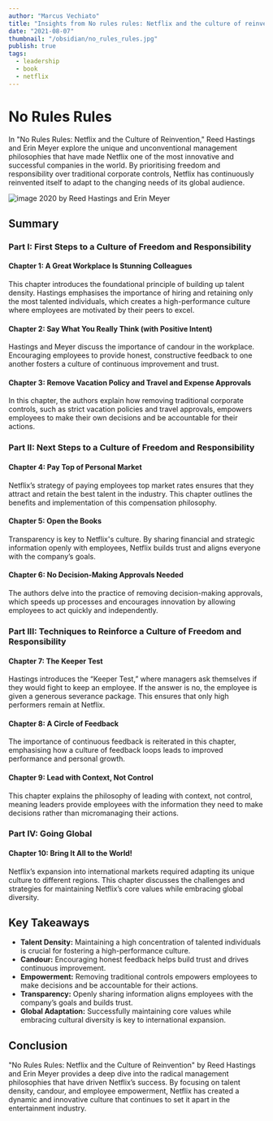 ```yaml
---
author: "Marcus Vechiato"
title: "Insights from No rules rules: Netflix and the culture of reinvention"
date: "2021-08-07"
thumbnail: "/obsidian/no_rules_rules.jpg"
publish: true
tags: 
  - leadership
  - book
  - netflix
--- 
```

# No Rules Rules

In "No Rules Rules: Netflix and the Culture of Reinvention," Reed Hastings and Erin Meyer explore the unique and unconventional management philosophies that have made Netflix one of the most innovative and successful companies in the world. By prioritising freedom and responsibility over traditional corporate controls, Netflix has continuously reinvented itself to adapt to the changing needs of its global audience.

![image](/obsidian/no_rules_rules.jpg)
2020 by Reed Hastings and Erin Meyer

## Summary

### Part I: First Steps to a Culture of Freedom and Responsibility

#### Chapter 1: A Great Workplace Is Stunning Colleagues

This chapter introduces the foundational principle of building up talent density. Hastings emphasises the importance of hiring and retaining only the most talented individuals, which creates a high-performance culture where employees are motivated by their peers to excel.

#### Chapter 2: Say What You Really Think (with Positive Intent)

Hastings and Meyer discuss the importance of candour in the workplace. Encouraging employees to provide honest, constructive feedback to one another fosters a culture of continuous improvement and trust.

#### Chapter 3: Remove Vacation Policy and Travel and Expense Approvals

In this chapter, the authors explain how removing traditional corporate controls, such as strict vacation policies and travel approvals, empowers employees to make their own decisions and be accountable for their actions.

### Part II: Next Steps to a Culture of Freedom and Responsibility

#### Chapter 4: Pay Top of Personal Market

Netflix’s strategy of paying employees top market rates ensures that they attract and retain the best talent in the industry. This chapter outlines the benefits and implementation of this compensation philosophy.

#### Chapter 5: Open the Books

Transparency is key to Netflix's culture. By sharing financial and strategic information openly with employees, Netflix builds trust and aligns everyone with the company’s goals.

#### Chapter 6: No Decision-Making Approvals Needed

The authors delve into the practice of removing decision-making approvals, which speeds up processes and encourages innovation by allowing employees to act quickly and independently.

### Part III: Techniques to Reinforce a Culture of Freedom and Responsibility

#### Chapter 7: The Keeper Test

Hastings introduces the “Keeper Test,” where managers ask themselves if they would fight to keep an employee. If the answer is no, the employee is given a generous severance package. This ensures that only high performers remain at Netflix.

#### Chapter 8: A Circle of Feedback

The importance of continuous feedback is reiterated in this chapter, emphasising how a culture of feedback loops leads to improved performance and personal growth.

#### Chapter 9: Lead with Context, Not Control

This chapter explains the philosophy of leading with context, not control, meaning leaders provide employees with the information they need to make decisions rather than micromanaging their actions.

### Part IV: Going Global

#### Chapter 10: Bring It All to the World!

Netflix’s expansion into international markets required adapting its unique culture to different regions. This chapter discusses the challenges and strategies for maintaining Netflix’s core values while embracing global diversity.

## Key Takeaways

- **Talent Density:** Maintaining a high concentration of talented individuals is crucial for fostering a high-performance culture.
- **Candour:** Encouraging honest feedback helps build trust and drives continuous improvement.
- **Empowerment:** Removing traditional controls empowers employees to make decisions and be accountable for their actions.
- **Transparency:** Openly sharing information aligns employees with the company’s goals and builds trust.
- **Global Adaptation:** Successfully maintaining core values while embracing cultural diversity is key to international expansion.

## Conclusion

"No Rules Rules: Netflix and the Culture of Reinvention" by Reed Hastings and Erin Meyer provides a deep dive into the radical management philosophies that have driven Netflix’s success. By focusing on talent density, candour, and employee empowerment, Netflix has created a dynamic and innovative culture that continues to set it apart in the entertainment industry.


